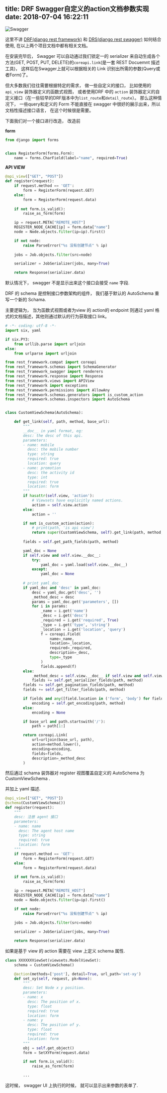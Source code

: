 title: DRF Swagger自定义的action文档参数实现
date: 2018-07-04 16:22:11
---

![Swagger](/uploads/images/swagger-logo-horizontal.png "cover")


这里不讲 [DRF(django rest framework)](https://github.com/encode/django-rest-framework) 和 [DRS(django rest swagger)](https://github.com/marcgibbons/django-rest-swagger) 如何结合使用, 在以上两个项目文档中都有相关文档。

在安装完毕后， Swagger 可以自动通过我们锁定一的 serializer 来自动生成各个方法(GET, POST, PUT, DELETE)的`coreapi.link`(是一套 REST Docuemnt 描述工具)， 这样后在Swagger上就可以根据相关的 Link 识别出所需的参数(Query或者Form)了。

但大多数我们往往需要根据特定的需求， 做一些自定义的接口， 比如使用的 `api_view` 装饰器定义的函数式视图， 或者使用DRF 中的 `action` 装饰器定义的自定义接口（在一些较早的DRF版本中为`list_route`和`detail_route`）。 那么这种情况下， 一些query和定义的 Form 不能直接在 swagger 中很好的展示出来，所以文档性描述接口语言， 在这个时候很是需要。

下面我们对一个接口进行改造， 改造前

**form**

```python
from django import forms


class RegisterForm(forms.Form):
    name = forms.CharField(label="name", required=True)
```


**API VIEW**

```python
@api_view(["GET", "POST"])
def register(request):
    if request.method == 'GET':
        form = RegisterForm(request.GET)
    else:
        form = RegisterForm(request.data)
    
    if not form.is_valid():
        raise_as_form(form)

    ip = request.META["REMOTE_HOST"]
    REGISTER_NODE_CACHE[ip] = form.data["name"]
    node = Node.objects.filter(ip=ip).first()

    if not node:
        raise ParseError("%s 没有创建节点" % ip)
    
    jobs = Job.objects.filter(src=node)

    serializer = JobSerializer(jobs, many=True)

    return Response(serializer.data)
```


默认情况下， swagger 不是显示出来这个接口会接受 `name` 字段.

DRF 的 schema 是控制接口参数架构的组件， 我们基于默认的 AutoSchema 重写一个新的 Schama.

主要逻辑为， 当为函数式视图或者为view 的 action的 endpoint 则通过 yaml 格式的文档描述，其他则通过默认的行为获取接口 link。 


```python
# -*- coding: utf-8 -*-
import six, yaml

if six.PY3:
    from urllib.parse import urljoin
else:
    from urlparse import urljoin

from rest_framework.compat import coreapi
from rest_framework.schemas import SchemaGenerator
from rest_framework_swagger import renderers
from rest_framework.response import Response
from rest_framework.views import APIView
from rest_framework import exceptions
from rest_framework.permissions import AllowAny
from rest_framework.schemas.generators import is_custom_action
from rest_framework.schemas.inspectors import AutoSchema


class CustomViewSchema(AutoSchema):

    def get_link(self, path, method, base_url):
        """
        __doc__ in yaml format, eg:
        desc: the desc of this api.
        parameters:
        - name: mobile
          desc: the mobile number
          type: string
          required: true
          location: query
        - name: promotion
          desc: the activity id
          type: int
          required: true
          location: form
        """
        if hasattr(self.view, 'action'):
            # Viewsets have explicitly named actions.
            action = self.view.action
        else:
            action = ''

        if not is_custom_action(action):
            # print(path, 'is api view')
            return super(CustomViewSchema, self).get_link(path, method, base_url)
            
        fields = self.get_path_fields(path, method)

        yaml_doc = None
        if self.view and self.view.__doc__:
            try:
                yaml_doc = yaml.load(self.view.__doc__)
            except:
                yaml_doc = None
        
        # print yaml_doc
        if yaml_doc and 'desc' in yaml_doc:
            desc = yaml_doc.get('desc', '')
            _method_desc = desc
            params = yaml_doc.get('parameters', [])
            for i in params:
                _name = i.get('name')
                _desc = i.get('desc')
                _required = i.get('required', True)
                _type = i.get('type', 'string')
                _location = i.get('location', 'query')
                f = coreapi.Field(
                    name=_name,
                    location=_location,
                    required=_required,
                    description=_desc,
                    type=_type
                )
                fields.append(f)
        else:
            _method_desc = self.view.__doc__ if self.view and self.view.__doc__ else ''
            fields += self.get_serializer_fields(path, method)
        fields += self.get_pagination_fields(path, method)
        fields += self.get_filter_fields(path, method)

        if fields and any([field.location in ('form', 'body') for field in fields]):
            encoding = self.get_encoding(path, method)
        else:
            encoding = None

        if base_url and path.startswith('/'):
            path = path[1:]

        return coreapi.Link(
            url=urljoin(base_url, path),
            action=method.lower(),
            encoding=encoding,
            fields=fields,
            description=_method_desc
        )
```


然后通过 schama 装饰器对 register 视图覆盖自定义的 AutoSchema 为 CustomViewSchema .

并加上 yaml 描述.


```python
@api_view(["GET", "POST"])
@schema(CustomViewSchema())
def register(request):
    """
    desc: 注册 agent 接口
    parameters:
    - name: name
      desc: The agent host name
      type: string
      required: true
      location: form
    """
    if request.method == 'GET':
        form = RegisterForm(request.GET)
    else:
        form = RegisterForm(request.data)
    
    if not form.is_valid():
        raise_as_form(form)

    ip = request.META["REMOTE_HOST"]
    REGISTER_NODE_CACHE[ip] = form.data["name"]
    node = Node.objects.filter(ip=ip).first()

    if not node:
        raise ParseError("%s 没有创建节点" % ip)
    
    jobs = Job.objects.filter(src=node)

    serializer = JobSerializer(jobs, many=True)

    return Response(serializer.data)
```



如果是基于 view 的 action 需要在 view 上定义 schema 属性.

```python
class XXXXXXViewSet(viewsets.ModelViewSet):
    schema = CustomViewSchema()

    @action(methods=['post'], detail=True, url_path='set-xy')
    def set_xy(self, request, pk=None):
        """
        desc: Set Node x y position.
        parameters:
        - name: x
          desc: The position of x.
          type: float
          required: true
          location: form
        - name: y
          desc: The position of y.
          type: float
          required: true
          location: form
        """
        obj = self.get_object()
        form = SetXYForm(request.data)

        if not form.is_valid():
            raise_as_form(form)

        ...
```

这时候， swagger UI 上执行的时候， 就可以显示出来参数的表单了.
